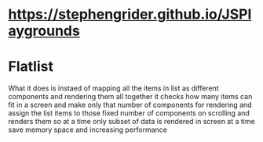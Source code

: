 # https://stephengrider.github.io/JSPlaygrounds

# Flatlist
What it does is instaed of mapping all the items in list as different components and rendering them all together it checks how many items can fit in a screen and make only that number of components for rendering and assign the list items to those fixed number of components on scrolling and renders them so at a time only subset of data is rendered in screen at a time save memory space and increasing performance